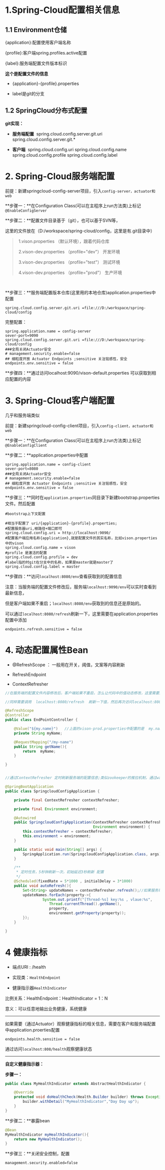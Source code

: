 # 1.Spring-Cloud配置相关信息

## 1.1 Environment仓储

{application}:配置使用客户端名称

{profile}:客户端spring.profiles.active配置

{label}:服务端配置文件版本标识

**这个是配置文件的信息** 

- {application}-{profile}.properties    

- label是git的分支

## 1.2 SpringCloud分布式配置

 **git实现：**
 - **服务端配置**
     ​	spring.cloud.config.server.git.uri
       ​	spring.cloud.config.server.git.*

- **客户端**
  ​	spring.cloud.config.uri
  ​	spring.cloud.config.name
  ​	spring.cloud.config.profile
  ​	spring.cloud.config.label



# 2. Spring-Cloud服务端配置



前提：新建springcloud-config-server项目，引入`config-server，actuator和web`

**步骤一：**在Configuration Class(可以在主程序上run方法类)上标记`@EnableConfigServer`

**步骤二：**配置文件目录基于（git），也可以基于SVN等，

​			这里的文件放在（D:/workspace/spring-cloud/config，这里是有.git目录中）

> ​	1.vison.properties （默认环境），跟着代码仓库
>
> ​	2.vison-dev.properties （profile="dev"） 开发环境		
>
> ​	3.vison-dev.properties （profile="test"） 测试环境
>
> ​	4.vison-dev.properties （profile="prod"） 生产环境

​	

**步骤三：**服务端配置版本仓库(这里用的本地仓库)application.properties中配置

```properties
spring.cloud.config.server.git.uri =file:///D:/workspace/spring-cloud/config
```

完整配置：

```properties
spring.application.name = config-server
sever-port=9090
spring.cloud.config.server.git.uri =file:///D:/workspace/spring-cloud/config
###全局关闭Actuator安全
# management.security.enable=false
## 细粒度开放 Actuator Endpoints ;sensitive 关注铭感性，安全
endpoints.env.sensitive = false
```



**步骤四：**通过访问localhost:9090/vison-default.properties  可以获取到相应配置的内容



# 3. Spring-Cloud客户端配置

几乎和服务端类似



前提：新建springcloud-config-client项目，引入`config-client，actuator和web`

**步骤一：**在Configuration Class(可以在主程序上run方法类)上标记`@EnableConfigClient`

**步骤二：**application.properties中配置

```properties
spring.application.name = config-client
sever-port=8080
###全局关闭Actuator安全
# management.security.enable=false
## 细粒度开放 Actuator Endpoints ;sensitive 关注铭感性，安全
endpoints.env.sensitive = false
```

**步骤三：**同时在`application.properties`同目录下新建bootstrap.properties文件。然后配置

```properties
#bootstrap上下文配置

#相当于配置了 uri/{application}-{profile}.properties;
#配置服务器uri,根路径+端口即可
spring.cloud.config.uri = http://localhost:9090/
#配置客户端应用名称{application},就是配置文件的其实名称，比如vison.properties中的vison
spring.cloud.config.name = vison
#profile 是激活的配置
spring.cloud.config.profile = dev
#label指的时git在分支中的名称，如果是master就是master了
spring.cloud.config.label = master
```

**步骤四：**访问`localhost:8080/env`查看获取到的配置信息

注意：当服务端的配置文件修改后，服务端`localhost:9090/env`可以实时查看到最新信息，

但是客户端如果不重启；`localhost:8080/env`获取到的信息还是原始的。

可以通过`localhost:8080/refresh`刷新一下，这里需要在application.properties配置中添加

```properties
endpoints.refresh.sensitive = false
```



# 4. 动态配置属性Bean

- @RefreshScope  ： 一般用在开关，阈值，文案等内容刷新

- RefreshEndpoint

- ContextRefresher

```java
//在服务端的配置文件内容修改后，客户端如果不重启，怎么让代码中的值动态修改，这里需要添加@RefreshScope表示当前refresh的范围。

//同样需要调用  localhost:8080/refresh  刷新一下值，然后再次访问localhost:8080/my-name 可以获取新值

@RefreshScope
@Controller
public class EndPointController {

    @Value("${my.name}")   //上面的vison-prod.properties中配置的是  my.name=123
    private String myName;

    @RequestMapping("/my-name")
    public String getName(){
        return  myName;
    }

}
```



```java

//通过ContextRefresher 定时刷新服务端的配置信息;类似zookeeper的推拉机制，通过watcher更新配置信息

@SpringBootApplication
public class SpringcloudConfigApplication {

    private final ContextRefresher contextRefresher;

    private final Environment environment;

    @Autowired
    public SpringcloudConfigApplication(ContextRefresher contextRefresher,
                                        Environment environment) {
        this.contextRefresher = contextRefresher;
        this.environment = environment;
    }

    public static void main(String[] args) {
        SpringApplication.run(SpringcloudConfigApplication.class, args);
    }

    /**
     * 定时任务，5秒钟刷新一次，初始延迟3秒刷新 配置
     */
    @Scheduled(fixedRate = 5*1000 , initialDelay = 3*1000)
    public void autoRefresh(){
        Set<String> updateNames = contextRefresher.refresh();//如果服务端有配置更新了，这里返回配置的属性名
        updateNames.forEach(property->{
                 System.out.printf("[Thread-%s] key:%s , vlaue:%s",
                    Thread.currentThread().getName(),
                    property,
                    environment.getProperty(property));
        });
    }

}
```



# 4 健康指标

- 端点URI : /health    
-  实现类：`HealthEndpoint`

- 健康指示器`HealthIndicator`

比例关系：HealthEndpoint：HealthIndicator = 1：N

意义：可以任意地输出业务健康，系统健康

----

如果需要（通过Actuator）观察健康指标的相关信息，需要在客户和服务端配置中application.proerties配置

```properties
endpoints.health.sensitive = false
```

通过访问`localhost:808/health`观察健康状态

---



**自定义健康指示器：**

**步骤一：**

```java
public class MyHealthIndicator extends AbstractHealthIndicator {

    @Override
    protected void doHealthCheck(Health.Builder builder) throws Exception {
        builder.withDetail("MyHealthIndicator","Day Day up");
    }
}
```

**步骤二：**暴露bean

```java
@Bean
MyHealthIndicator myHealthIndicator(){
    return new MyHealthIndicator();
}
```

**步骤三：**关闭安全控制，配置 

```properties
management.security.enabled=false
```








